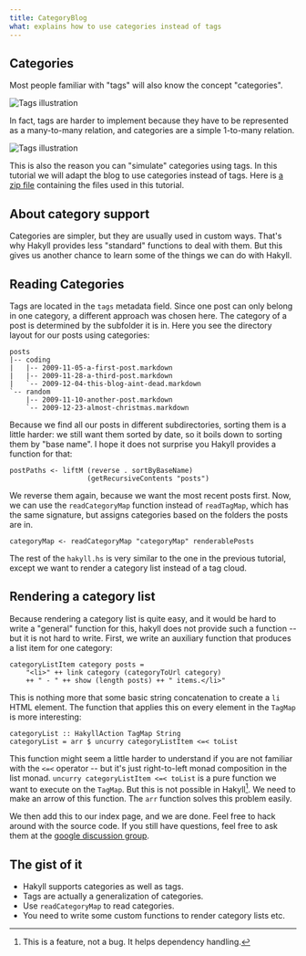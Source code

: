 ```yaml
---
title: CategoryBlog
what: explains how to use categories instead of tags
---
```


## Categories

Most people familiar with "tags" will also know the concept "categories".

![Tags illustration]($root/images/tutorial8-tags.png)

In fact, tags are harder to implement because they have to be represented as a
many-to-many relation, and categories are a simple 1-to-many relation.

![Tags illustration]($root/images/tutorial8-categories.png)

This is also the reason you can "simulate" categories using tags. In this
tutorial we will adapt the blog to use categories instead of tags. Here is
[a zip file](examples/categoryblog.zip) containing the files used in this
tutorial.

## About category support

Categories are simpler, but they are usually used in custom ways. That's why
Hakyll provides less "standard" functions to deal with them. But this gives us
another chance to learn some of the things we can do with Hakyll.

## Reading Categories

Tags are located in the `tags` metadata field. Since one post can only belong
in one category, a different approach was chosen here. The category of a post
is determined by the subfolder it is in. Here you see the directory layout for
our posts using categories:

    posts
    |-- coding
    |   |-- 2009-11-05-a-first-post.markdown
    |   |-- 2009-11-28-a-third-post.markdown
    |   `-- 2009-12-04-this-blog-aint-dead.markdown
    `-- random
        |-- 2009-11-10-another-post.markdown
        `-- 2009-12-23-almost-christmas.markdown

Because we find all our posts in different subdirectories, sorting them is a
little harder: we still want them sorted by date, so it boils down to sorting
them by "base name". I hope it does not surprise you Hakyll provides a function
for that:

~~~~~{.haskell}
postPaths <- liftM (reverse . sortByBaseName)
                   (getRecursiveContents "posts")
~~~~~

We reverse them again, because we want the most recent posts first. Now, we can
use the `readCategoryMap` function instead of `readTagMap`, which has the same
signature, but assigns categories based on the folders the posts are in.

~~~~~{.haskell}
categoryMap <- readCategoryMap "categoryMap" renderablePosts
~~~~~

The rest of the `hakyll.hs` is very similar to the one in the previous
tutorial, except we want to render a category list instead of a tag cloud.

## Rendering a category list

Because rendering a category list is quite easy, and it would be hard to
write a "general" function for this, hakyll does not provide such a function --
but it is not hard to write. First, we write an auxiliary function that produces
a list item for one category:

~~~~~{.haskell}
categoryListItem category posts =
    "<li>" ++ link category (categoryToUrl category)
    ++ " - " ++ show (length posts) ++ " items.</li>"
~~~~~

This is nothing more that some basic string concatenation to create a `li` HTML
element. The function that applies this on every element in the `TagMap` is more
interesting:

~~~~~{.haskell}
categoryList :: HakyllAction TagMap String
categoryList = arr $ uncurry categoryListItem <=< toList
~~~~~

This function might seem a little harder to understand if you are not familiar
with the `<=<` operator -- but it's just right-to-left monad composition in the
list monad. `uncurry categoryListItem <=< toList` is a pure function we want to
execute on the `TagMap`. But this is not possible in Hakyll[^1]. We need to make
an arrow of this function. The `arr` function solves this problem easily.

[^1]: This is a feature, not a bug. It helps dependency handling.

We then add this to our index page, and we are done. Feel free to hack around
with the source code. If you still have questions, feel free to ask them at the
[google discussion group](http://groups.google.com/group/hakyll).

## The gist of it

- Hakyll supports categories as well as tags.
- Tags are actually a generalization of categories.
- Use `readCategoryMap` to read categories.
- You need to write some custom functions to render category lists etc.
